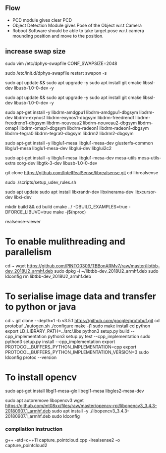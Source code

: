 ## Flow
* PCD module gives clear PCD
* Object Detection Module gives Pose of the Object w.r.t Camera
* Roboot Software should be able to take target pose w.r.t camera mounding position and move to the position.

## increase swap size
sudo vim /etc/dphys-swapfile
CONF_SWAPSIZE=2048

sudo /etc/init.d/dphys-swapfile restart swapon -s


sudo apt update && sudo apt upgrade -y
sudo apt install git cmake libssl-dev libusb-1.0-0-dev -y

sudo apt update && sudo apt upgrade -y
sudo apt install git cmake libssl-dev libusb-1.0-0-dev -y

sudo apt-get install -y libdrm-amdgpu1 libdrm-amdgpu1-dbgsym libdrm-dev libdrm-exynos1 libdrm-exynos1-dbgsym libdrm-freedreno1 libdrm-freedreno1-dbgsym libdrm-nouveau2 libdrm-nouveau2-dbgsym libdrm-omap1 libdrm-omap1-dbgsym libdrm-radeon1 libdrm-radeon1-dbgsym libdrm-tegra0 libdrm-tegra0-dbgsym libdrm2 libdrm2-dbgsym

sudo apt-get install -y libglu1-mesa libglu1-mesa-dev glusterfs-common libglu1-mesa libglu1-mesa-dev libglui-dev libglui2c2

sudo apt-get install -y libglu1-mesa libglu1-mesa-dev mesa-utils mesa-utils-extra xorg-dev libgtk-3-dev libusb-1.0-0-dev

git clone https://github.com/IntelRealSense/librealsense.git
cd librealsense

sudo ./scripts/setup_udev_rules.sh

sudo apt update
sudo apt install libxrandr-dev libxinerama-dev libxcursor-dev libxi-dev

mkdir build && cd build
cmake ../ -DBUILD_EXAMPLES=true -DFORCE_LIBUVC=true
make -j$(nproc)

realsense-viewer


# To enable mulithreading and parallelism
cd ~
wget https://github.com/PINTO0309/TBBonARMv7/raw/master/libtbb-dev_2018U2_armhf.deb
sudo dpkg -i ~/libtbb-dev_2018U2_armhf.deb
sudo ldconfig
rm libtbb-dev_2018U2_armhf.deb

# To serialise image data and transfer to python or java 
cd ~
git clone --depth=1 -b v3.5.1 https://github.com/google/protobuf.git
cd protobuf
./autogen.sh
./configure
make -j1
sudo make install
cd python
export LD_LIBRARY_PATH=../src/.libs
python3 setup.py build --cpp_implementation 
python3 setup.py test --cpp_implementation
sudo python3 setup.py install --cpp_implementation
export PROTOCOL_BUFFERS_PYTHON_IMPLEMENTATION=cpp
export PROTOCOL_BUFFERS_PYTHON_IMPLEMENTATION_VERSION=3
sudo ldconfig
protoc --version

# To install opencv
sudo apt-get install libgl1-mesa-glx libegl1-mesa libgles2-mesa-dev

sudo apt autoremove libopencv3
wget https://github.com/mt08xx/files/raw/master/opencv-rpi/libopencv3_3.4.3-20180907.1_armhf.deb
sudo apt install -y ./libopencv3_3.4.3-20180907.1_armhf.deb
sudo ldconfig


### compilation instruction
 g++ -std=c++11 capture_pointcloud.cpp -lrealsense2 -o capture_pointcloud2